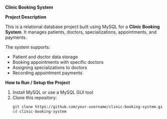 **Clinic Booking System**

**Project Description**

This is a relational database project built using MySQL for a **Clinic Booking System**. It manages patients, doctors, specializations, appointments, and payments.

The system supports:
- Patient and doctor data storage
- Booking appointments with specific doctors
- Assigning specializations to doctors
- Recording appointment payments

**How to Run / Setup the Project**

1. Install MySQL or use a MySQL GUI tool
2. Clone this repository:
   ```bash
   git clone https://github.com/your-username/clinic-booking-system.git
   cd clinic-booking-system
